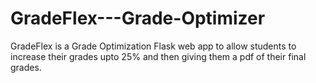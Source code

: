 # GradeFlex---Grade-Optimizer
GradeFlex is a Grade Optimization Flask web app to allow students to increase their grades upto 25% and then giving them a pdf of their final grades.

